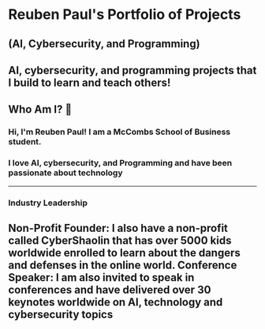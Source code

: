# Reuben Paul's Portfolio of Projects 
## (AI, Cybersecurity, and Programming)
AI, cybersecurity, and programming projects that I build to learn and teach others!
---
## Who Am I? 🤘
### Hi, I'm Reuben Paul! I am a **McCombs School of Business** student. 
### I love AI, cybersecurity, and Programming and have been passionate about technology 
---

### Industry Leadership
**Non-Profit Founder:**
I also have a non-profit called CyberShaolin that has over 5000 kids worldwide enrolled to learn about the dangers and defenses in the online world. 
**Conference Speaker:**
I am also invited to speak in conferences and have delivered over 30 keynotes worldwide on AI, technology and cybersecurity topics
---

